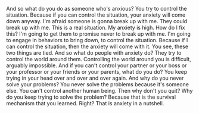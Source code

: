  And so what do you do as someone who's anxious? You try to control the situation. Because if you can control the situation, your anxiety will come down anyway. I'm afraid someone is gonna break up with me. They could break up with me. This is a real situation. My anxiety is high. How do I fix this? I'm going to get them to promise never to break up with me. I'm going to engage in behaviors to bring down, to control the situation. Because if I can control the situation, then the anxiety will come with it. You see, these two things are tied. And so what do people with anxiety do? They try to control the world around them. Controlling the world around you is difficult, arguably impossible. And if you can't control your partner or your boss or your professor or your friends or your parents, what do you do? You keep trying in your head over and over and over again. And why do you never solve your problems? You never solve the problems because it's someone else. You can't control another human being. Then why don't you quit? Why do you keep trying to solve the problem? Because that is the survival mechanism that you learned. Right? That is anxiety in a nutshell.